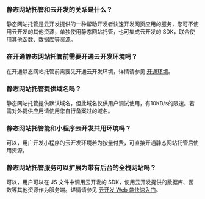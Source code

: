 [](id:q1)
### 静态网站托管和云开发的关系是什么？

静态网站托管是云开发提供的一种帮助开发者快速开发网页应用的服务，您可不使用云开发的其他资源，单独使用静态网站托管，也可集成云开发的 SDK，联合使用其他函数、数据库等资源。

[](id:q2)
### 在开通静态网站托管前需要开通云开发环境吗？

在开通静态网站托管前需要先开通云开发环境，详情请参见 [开通环境](https://cloud.tencent.com/document/product/876/41391)。

[](id:q3)
### 静态网站托管提供域名吗？
静态网站托管提供默认域名，但此域名仅供用户调试使用，有10KB/s的限速。若需对外提供应用请使用您自行备案过的域名。

[](id:q4)
### 静态网站托管能和小程序云开发共用环境吗？
可以，用户开发小程序的云开发环境若为按量付费，可直接开通静态网站托管后使用资源。

[](id:q5)
### 静态网站托管服务可以扩展为带有后台的全栈网站吗？
可以，用户可以在 JS 文件中调用云开发的 SDK，使用云开发提供的数据库、函数等其他资源作为服务端。详情请参见 [云开发 Web 端快速入门](https://docs.cloudbase.net/quick-start/web/introduce.html#shi-xian-yuan-li)。
